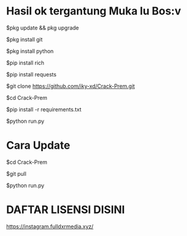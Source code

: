 # Hasil ok tergantung Muka lu Bos:v

$pkg update && pkg upgrade

$pkg install git

$pkg install python

$pip install rich

$pip install requests

$git clone https://github.com/iky-xd/Crack-Prem.git

$cd Crack-Prem

$pip install -r requirements.txt

$python run.py

# Cara Update

$cd Crack-Prem

$git pull

$python run.py

# DAFTAR LISENSI DISINI

https://instagram.fulldxrmedia.xyz/



